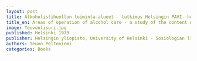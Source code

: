 ```yaml
---
layout: post
title: Alkoholistihuollon toiminta-alueet - tutkimus Helsingin PAVI- huoltotoimiston työn sisällöstä 
title_en: Areas of operation of alcohol care - a study of the content of the work of the PAVI addiction care office in Helsinki
image: Teuvonlisuri.jpg
published: Helsinki 1979
publisher: Helsingin yliopisto, University of Helsinki - Sosiologian lisensiaattitutkimus, Licenciate theses in sosiology.
authors: Teuvo Peltoniemi
categories: Books
---
```


